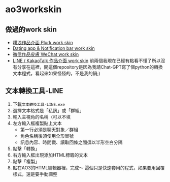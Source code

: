 # ao3workskin

## 做過的work skin
- [噗浪作品介面 Plurk work skin](https://archiveofourown.org/works/50291578)
- [Dating app & Notification bar work skin](https://archiveofourown.org/works/50925736)
- [微信作品皮膚 WeChat work skin](https://archiveofourown.org/works/53577484)
- [LINE / KakaoTalk 作品介面 work skin](https://archiveofourown.org/works/54635311)
前兩個我現在已經有點看不懂了所以沒有分享在這裡，開這個repository是因為我請Chat-GPT寫了個python的轉換文本程式，看起來如果怪怪的，不是我的鍋;)
  

## 文本轉換工具-LINE
1. 下載`文本轉換工具-LINE.exe`
2. 選擇文本格式是「私訊」或「群組」
3. 輸入主視角的名稱（可以不填
4. 左方輸入框複製貼上文本
   - 第一行必須是聊天對象／群組
   - 角色名稱後須使用全形冒號
   - 訊息內容、時間戳、讀取回條之間須以半形空白分隔
6. 點擊「轉換」
7. 右方輸入框出現添加HTML標籤的文本
8. 點擊「複製」
9. 貼在AO3的HTML編輯器裡，完成～
這個只是快速套用的程式，如果要用回覆樣式，還是要手動調整
